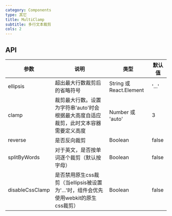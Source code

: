```yaml
---
category: Components
type: 其它
title: MultiClamp
subtitle: 多行文本裁剪
cols: 2
---
```


## API

| 参数        | 说明           | 类型               | 默认值       |
|-------------|----------------|--------------------|--------------|
| ellipsis | 超出最大行数裁剪后的省略符号 | String 或 React.Element | '...' |
| clamp | 裁剪最大行数。设置为字符串'auto'时会根据最大高度自适应裁剪，此时文本容器需要定义高度 | Number 或 'auto' | 3 |
| reverse | 是否反向裁剪 | Boolean | false |
| splitByWords | 对于英文，是否按单词逐个裁剪（默认按字母） | Boolean | false |
| disableCssClamp | 是否禁用原生css裁剪（当ellipsis被设置为'...'时，组件会优先使用webkit的原生css裁剪） | Boolean | false |
